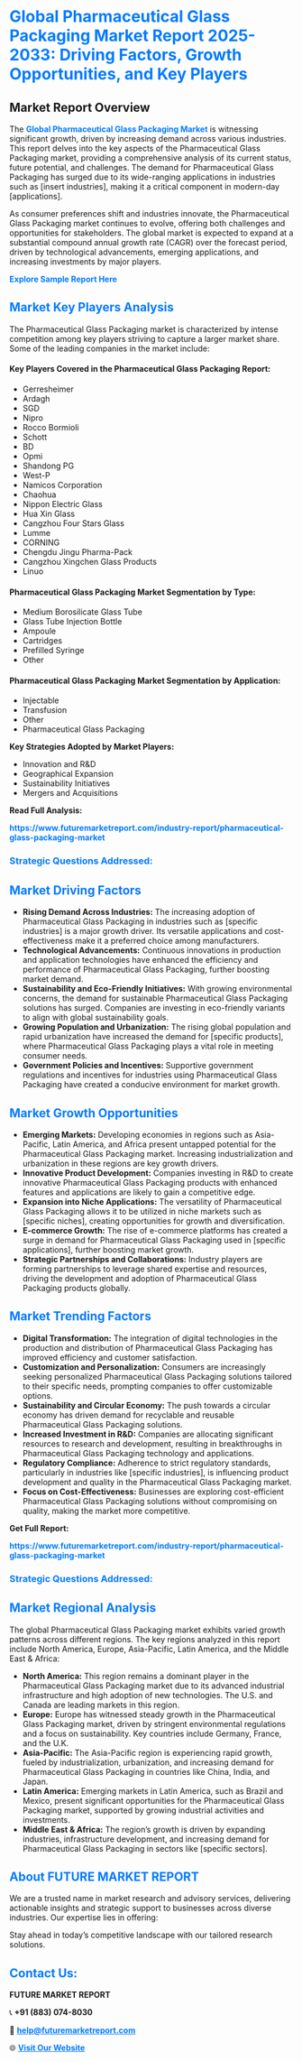 <h1 style="color: #007BFF;">Global Pharmaceutical Glass Packaging Market Report 2025-2033: Driving Factors, Growth Opportunities, and Key Players</h1>

<section id="overview">
<h2>Market Report Overview</h2>
<p>The <a href="https://www.futuremarketreport.com/industry-report/pharmaceutical-glass-packaging-market" style="color: #007BFF; text-decoration: none;"><strong>Global Pharmaceutical Glass Packaging Market</strong></a> is witnessing significant growth, driven by increasing demand across various industries. This report delves into the key aspects of the Pharmaceutical Glass Packaging market, providing a comprehensive analysis of its current status, future potential, and challenges. The demand for Pharmaceutical Glass Packaging has surged due to its wide-ranging applications in industries such as [insert industries], making it a critical component in modern-day [applications].</p>
<p>As consumer preferences shift and industries innovate, the Pharmaceutical Glass Packaging market continues to evolve, offering both challenges and opportunities for stakeholders. The global market is expected to expand at a substantial compound annual growth rate (CAGR) over the forecast period, driven by technological advancements, emerging applications, and increasing investments by major players.</p>
</section>

<section id="overview">
<p><a href="https://www.futuremarketreport.com/request-sample/reportId=122209" style="color: #007BFF; text-decoration: none;"><strong>Explore Sample Report Here</strong></a></p>
</section>

<section id="key-players">
<h2 style="color: #007BFF;">Market Key Players Analysis</h2>
<p>The Pharmaceutical Glass Packaging market is characterized by intense competition among key players striving to capture a larger market share. Some of the leading companies in the market include:</p>
<h4>Key Players Covered in the Pharmaceutical Glass Packaging Report:</h4>
<ul><li>Gerresheimer</li><li>Ardagh</li><li>SGD</li><li>Nipro</li><li>Rocco Bormioli</li><li>Schott</li><li>BD</li><li>Opmi</li><li>Shandong PG</li><li>West-P</li><li>Namicos Corporation</li><li>Chaohua</li><li>Nippon Electric Glass</li><li>Hua Xin Glass</li><li>Cangzhou Four Stars Glass</li><li>Lumme</li><li>CORNING</li><li>Chengdu Jingu Pharma-Pack</li><li>Cangzhou Xingchen Glass Products</li><li>Linuo</li></ul>
<h4>Pharmaceutical Glass Packaging Market Segmentation by Type:</h4>
<ul><li>Medium Borosilicate Glass Tube</li><li>Glass Tube Injection Bottle</li><li>Ampoule</li><li>Cartridges</li><li>Prefilled Syringe</li><li>Other</li></ul>

<h4>Pharmaceutical Glass Packaging Market Segmentation by Application:</h4>
<ul><li>Injectable</li><li>Transfusion</li><li>Other</li><li>Pharmaceutical Glass Packaging</li></ul>
<p><strong>Key Strategies Adopted by Market Players:</strong></p>
<ul>
<li>Innovation and R&D</li>
<li>Geographical Expansion</li>
<li>Sustainability Initiatives</li>
<li>Mergers and Acquisitions</li>
</ul>
</section>

<section>
<p><strong>Read Full Analysis: </strong></p><a href="https://www.futuremarketreport.com/industry-report/pharmaceutical-glass-packaging-market" style="color: #007BFF; text-decoration: none;"><strong>https://www.futuremarketreport.com/industry-report/pharmaceutical-glass-packaging-market</strong></a>
<h3 style="color: #007BFF;">Strategic Questions Addressed:</h3>
</section>

<section id="driving-factors">
<h2 style="color: #007BFF;">Market Driving Factors</h2>
<ul>
<li><strong>Rising Demand Across Industries:</strong> The increasing adoption of Pharmaceutical Glass Packaging in industries such as [specific industries] is a major growth driver. Its versatile applications and cost-effectiveness make it a preferred choice among manufacturers.</li>
<li><strong>Technological Advancements:</strong> Continuous innovations in production and application technologies have enhanced the efficiency and performance of Pharmaceutical Glass Packaging, further boosting market demand.</li>
<li><strong>Sustainability and Eco-Friendly Initiatives:</strong> With growing environmental concerns, the demand for sustainable Pharmaceutical Glass Packaging solutions has surged. Companies are investing in eco-friendly variants to align with global sustainability goals.</li>
<li><strong>Growing Population and Urbanization:</strong> The rising global population and rapid urbanization have increased the demand for [specific products], where Pharmaceutical Glass Packaging plays a vital role in meeting consumer needs.</li>
<li><strong>Government Policies and Incentives:</strong> Supportive government regulations and incentives for industries using Pharmaceutical Glass Packaging have created a conducive environment for market growth.</li>
</ul>
</section>

<section id="growth-opportunities">
<h2 style="color: #007BFF;">Market Growth Opportunities</h2>
<ul>
<li><strong>Emerging Markets:</strong> Developing economies in regions such as Asia-Pacific, Latin America, and Africa present untapped potential for the Pharmaceutical Glass Packaging market. Increasing industrialization and urbanization in these regions are key growth drivers.</li>
<li><strong>Innovative Product Development:</strong> Companies investing in R&D to create innovative Pharmaceutical Glass Packaging products with enhanced features and applications are likely to gain a competitive edge.</li>
<li><strong>Expansion into Niche Applications:</strong> The versatility of Pharmaceutical Glass Packaging allows it to be utilized in niche markets such as [specific niches], creating opportunities for growth and diversification.</li>
<li><strong>E-commerce Growth:</strong> The rise of e-commerce platforms has created a surge in demand for Pharmaceutical Glass Packaging used in [specific applications], further boosting market growth.</li>
<li><strong>Strategic Partnerships and Collaborations:</strong> Industry players are forming partnerships to leverage shared expertise and resources, driving the development and adoption of Pharmaceutical Glass Packaging products globally.</li>
</ul>
</section>

<section id="trending-factors">
<h2 style="color: #007BFF;">Market Trending Factors</h2>
<ul>
<li><strong>Digital Transformation:</strong> The integration of digital technologies in the production and distribution of Pharmaceutical Glass Packaging has improved efficiency and customer satisfaction.</li>
<li><strong>Customization and Personalization:</strong> Consumers are increasingly seeking personalized Pharmaceutical Glass Packaging solutions tailored to their specific needs, prompting companies to offer customizable options.</li>
<li><strong>Sustainability and Circular Economy:</strong> The push towards a circular economy has driven demand for recyclable and reusable Pharmaceutical Glass Packaging solutions.</li>
<li><strong>Increased Investment in R&D:</strong> Companies are allocating significant resources to research and development, resulting in breakthroughs in Pharmaceutical Glass Packaging technology and applications.</li>
<li><strong>Regulatory Compliance:</strong> Adherence to strict regulatory standards, particularly in industries like [specific industries], is influencing product development and quality in the Pharmaceutical Glass Packaging market.</li>
<li><strong>Focus on Cost-Effectiveness:</strong> Businesses are exploring cost-efficient Pharmaceutical Glass Packaging solutions without compromising on quality, making the market more competitive.</li>
</ul>
</section>

<section>
<p><strong>Get Full Report: </strong></p><a href="https://www.futuremarketreport.com/industry-report/pharmaceutical-glass-packaging-market" style="color: #007BFF; text-decoration: none;"><strong>https://www.futuremarketreport.com/industry-report/pharmaceutical-glass-packaging-market</strong></a>
<h3 style="color: #007BFF;">Strategic Questions Addressed:</h3>
</section>


<section id="regional-analysis">
<h2 style="color: #007BFF;">Market Regional Analysis</h2>
<p>The global Pharmaceutical Glass Packaging market exhibits varied growth patterns across different regions. The key regions analyzed in this report include North America, Europe, Asia-Pacific, Latin America, and the Middle East & Africa:</p>
<ul>
<li><strong>North America:</strong> This region remains a dominant player in the Pharmaceutical Glass Packaging market due to its advanced industrial infrastructure and high adoption of new technologies. The U.S. and Canada are leading markets in this region.</li>
<li><strong>Europe:</strong> Europe has witnessed steady growth in the Pharmaceutical Glass Packaging market, driven by stringent environmental regulations and a focus on sustainability. Key countries include Germany, France, and the U.K.</li>
<li><strong>Asia-Pacific:</strong> The Asia-Pacific region is experiencing rapid growth, fueled by industrialization, urbanization, and increasing demand for Pharmaceutical Glass Packaging in countries like China, India, and Japan.</li>
<li><strong>Latin America:</strong> Emerging markets in Latin America, such as Brazil and Mexico, present significant opportunities for the Pharmaceutical Glass Packaging market, supported by growing industrial activities and investments.</li>
<li><strong>Middle East & Africa:</strong> The region’s growth is driven by expanding industries, infrastructure development, and increasing demand for Pharmaceutical Glass Packaging in sectors like [specific sectors].</li>
</ul>
</section>

<footer>
<h2 style="color: #007BFF;">About FUTURE MARKET REPORT</h2>
<p>We are a trusted name in market research and advisory services, delivering actionable insights and strategic support to businesses across diverse industries. Our expertise lies in offering:</p>

<p>Stay ahead in today’s competitive landscape with our tailored research solutions.</p>

<h2 style="color: #007BFF;">Contact Us:</h2>
<p><strong>FUTURE MARKET REPORT</strong></p>
<p>📞 <strong>+91 (883) 074-8030</strong></p>
<p>📧 <strong><a href="mailto:help@futuremarketreport.com" style="color: #007BFF;">help@futuremarketreport.com</a></strong></p>
<p>🌐 <strong><a href="https://www.futuremarketreport.com/" style="color: #007BFF;">Visit Our Website</a></strong></p>
</footer>